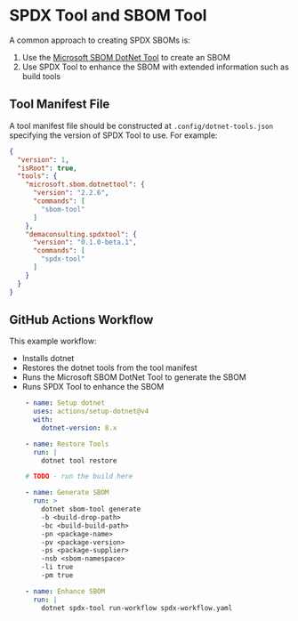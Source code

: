 # SPDX Tool and SBOM Tool

A common approach to creating SPDX SBOMs is:

1. Use the [Microsoft SBOM DotNet Tool](https://github.com/microsoft/sbom-tool) to create an SBOM
2. Use SPDX Tool to enhance the SBOM with extended information such as build tools

## Tool Manifest File

A tool manifest file should be constructed at `.config/dotnet-tools.json` specifying the version of SPDX Tool to use. For example:

```json
{
  "version": 1,
  "isRoot": true,
  "tools": {
    "microsoft.sbom.dotnettool": {
      "version": "2.2.6",
      "commands": [
        "sbom-tool"
      ]
    },
    "demaconsulting.spdxtool": {
      "version": "0.1.0-beta.1",
      "commands": [
        "spdx-tool"
      ]
    }
  }
}
```

## GitHub Actions Workflow

This example workflow:

- Installs dotnet
- Restores the dotnet tools from the tool manifest
- Runs the Microsoft SBOM DotNet Tool to generate the SBOM
- Runs SPDX Tool to enhance the SBOM

```yaml
    - name: Setup dotnet
      uses: actions/setup-dotnet@v4
      with:
        dotnet-version: 8.x

    - name: Restore Tools
      run: |
        dotnet tool restore

    # TODO - run the build here

    - name: Generate SBOM
      run: >
        dotnet sbom-tool generate
        -b <build-drop-path>
        -bc <build-build-path>
        -pn <package-name>
        -pv <package-version>
        -ps <package-supplier>
        -nsb <sbom-namespace>
        -li true
        -pm true

    - name: Enhance SBOM
      run: |
        dotnet spdx-tool run-workflow spdx-workflow.yaml
```
